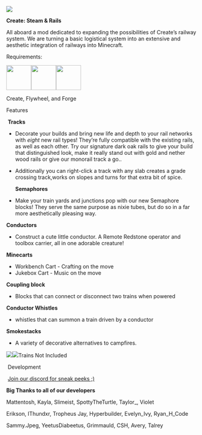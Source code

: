 [![](https://www.bisecthosting.com/images/CF/Steam'n_Rails/BH_Steam'n_Rails_Promo.webp)](https://bisecthosting.com/Railways)

**Create: Steam & Rails** 

All aboard a mod dedicated to expanding the possibilities of Create’s railway system. We are turning a basic logistical system into an extensive and aesthetic integration of railways into Minecraft.

Requirements:

<img src="https://cdn.modrinth.com/data/LNytGWDc/icon.png" width="66" height="66" /><img src="https://i.imgur.com/EWI3uwb.png" width="66" height="66" /><img src="https://i.imgur.com/KAgud6s.png" width="66" height="66" />

Create, Flywheel, and Forge

Features

 ****Tracks****

*   Decorate your builds and bring new life and depth to your rail networks with _eight_ new rail types! They’re fully compatible with the existing rails, as well as each other. Try our signature dark oak rails to give your build that distinguished look, make it really stand out with gold and nether wood rails or give our monorail track a go..
*   Additionally you can right-click a track with any slab creates a grade crossing track,works on slopes and turns for that extra bit of spice.  
      
    **Semaphores**
*   Make your train yards and junctions pop with our new Semaphore blocks! They serve the same purpose as nixie tubes, but do so in a far more aesthetically pleasing way.

  
**Conductors**

*   Construct a cute little conductor. A Remote Redstone operator and toolbox carrier, all in one adorable creature!

**Minecarts**

*   Workbench Cart - Crafting on the move
*   Jukebox Cart - Music on the move

**Coupling block**

*   Blocks that can connect or disconnect two trains when powered

**Conductor Whistles**

*   whistles that can summon a train driven by a conductor

**Smokestacks**

*   A variety of decorative alternatives to campfires.

![](https://cdn.discordapp.com/attachments/836395630913781763/1077814829789745253/image.png)![](https://cdn.discordapp.com/attachments/836395630913781763/1077814830184022037/image.png)Trains Not Included

 Development

 [Join our discord for sneak peeks ;)](https://discord.gg/gcgfkca4rq)

**Big Thanks to all of our developers**

Mattentosh, Kayla, Slimeist, SpottyTheTurtle, Taylor\_, Violet

Erikson, IThundxr, Tropheus Jay, Hyperbuilder, Evelyn\_Ivy, Ryan\_H\_Code

Sammy.Jpeg, YeetusDiabeetus, Grimmauld, CSH, Avery, Talrey
